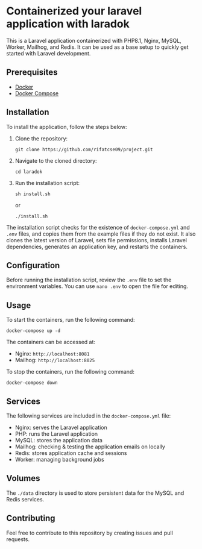 # Containerized your laravel application with laradok

This is a Laravel application containerized with PHP8.1, Nginx, MySQL, Worker, Mailhog, and Redis. It can be used as a base setup to quickly get started with Laravel development.

## Prerequisites

- [Docker](https://www.digitalocean.com/community/tutorials/how-to-install-and-use-docker-compose-on-ubuntu-20-04) 
- [Docker Compose](https://www.digitalocean.com/community/tutorials/how-to-install-and-use-docker-compose-on-ubuntu-20-04)

## Installation

To install the application, follow the steps below:

1. Clone the repository:

   ```
   git clone https://github.com/rifatcse09/project.git
   ```

2. Navigate to the cloned directory:

   ```
   cd laradok
   ```

3. Run the installation script:

   ```
   sh install.sh
   ```
   or 
   ```
   ./install.sh
   ```

The installation script checks for the existence of `docker-compose.yml` and `.env` files, and copies them from the example files if they do not exist. It also clones the latest version of Laravel, sets file permissions, installs Laravel dependencies, generates an application key, and restarts the containers.

## Configuration

Before running the installation script, review the `.env` file to set the environment variables. You can use `nano .env` to open the file for editing.

## Usage

To start the containers, run the following command:

```
docker-compose up -d
```

The containers can be accessed at:

- Nginx: `http://localhost:8081`
- Mailhog: `http://localhost:8025`

To stop the containers, run the following command:

```
docker-compose down
```

## Services

The following services are included in the `docker-compose.yml` file:

- Nginx: serves the Laravel application
- PHP: runs the Laravel application
- MySQL: stores the application data
- Mailhog: checking & testing the application emails on locally
- Redis: stores application cache and sessions
- Worker: managing background jobs 

## Volumes

The `./data` directory is used to store persistent data for the MySQL and Redis services.

## Contributing

Feel free to contribute to this repository by creating issues and pull requests.
